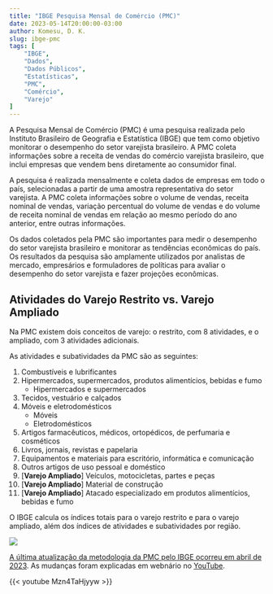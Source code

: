 ```yaml
---
title: "IBGE Pesquisa Mensal de Comércio (PMC)"
date: 2023-05-14T20:00:00-03:00
author: Komesu, D. K.
slug: ibge-pmc
tags: [
	"IBGE",
	"Dados",
	"Dados Públicos",
	"Estatísticas",
	"PMC",
	"Comércio",
	"Varejo"
]
---
```


A Pesquisa Mensal de Comércio (PMC) é uma pesquisa realizada pelo Instituto Brasileiro de Geografia e Estatística (IBGE) que tem como objetivo monitorar o desempenho do setor varejista brasileiro. A PMC coleta informações sobre a receita de vendas do comércio varejista brasileiro, que inclui empresas que vendem bens diretamente ao consumidor final.

A pesquisa é realizada mensalmente e coleta dados de empresas em todo o país, selecionadas a partir de uma amostra representativa do setor varejista. A PMC coleta informações sobre o volume de vendas, receita nominal de vendas, variação percentual do volume de vendas e do volume de receita nominal de vendas em relação ao mesmo período do ano anterior, entre outras informações.

Os dados coletados pela PMC são importantes para medir o desempenho do setor varejista brasileiro e monitorar as tendências econômicas do país. Os resultados da pesquisa são amplamente utilizados por analistas de mercado, empresários e formuladores de políticas para avaliar o desempenho do setor varejista e fazer projeções econômicas.

## Atividades do Varejo Restrito vs. Varejo Ampliado

Na PMC existem dois conceitos de varejo: o restrito, com 8 atividades, e o ampliado, com 3 atividades adicionais.

As atividades e subatividades da PMC são as seguintes:

1. Combustíveis e lubrificantes
2. Hipermercados, supermercados, produtos alimentícios, bebidas e fumo
    - Hipermercados e supermercados
3. Tecidos, vestuário e calçados
4. Móveis e eletrodomésticos
    - Móveis
    - Eletrodomésticos
5. Artigos farmacêuticos, médicos, ortopédicos, de perfumaria e cosméticos
6. Livros, jornais, revistas e papelaria
7. Equipamentos e materiais para escritório, informática e comunicação
8. Outros artigos de uso pessoal e doméstico
9. [**Varejo Ampliado**] Veículos, motocicletas, partes e peças
10. [**Varejo Ampliado**] Material de construção
11. [**Varejo Ampliado**] Atacado especializado em produtos alimentícios, bebidas e fumo

O IBGE calcula os índices totais para o varejo restrito e para o varejo ampliado, além dos índices de atividades e subatividades por região.

![](https://images2.imgbox.com/68/9a/Kej78FzD_o.png)

[A última atualização da metodologia da PMC pelo IBGE ocorreu em abril de 2023](https://www.ibge.gov.br/novo-portal-destaques.html?destaque=36325). As mudanças foram explicadas em webnário no [YouTube](https://www.youtube.com/watch?v=Mzn4TaHjyyw).

{{< youtube Mzn4TaHjyyw >}}
